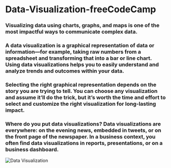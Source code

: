 # Data-Visualization-freeCodeCamp
### Visualizing data using charts, graphs, and maps is one of the most impactful ways to communicate complex data. 

### A data visualization is a graphical representation of data or information—for example, taking raw numbers from a spreadsheet and transforming that into a bar or line chart. Using data visualizations helps you to easily understand and analyze trends and outcomes within your data.

### Selecting the right graphical representation depends on the story you are trying to tell. You can choose any visualization and assume it’ll do the trick, but it’s worth the time and effort to select and customize the right visualization for long-lasting impact.

### Where do you put data visualizations? Data visualizations are everywhere: on the evening news, embedded in tweets, or on the front page of the newspaper. In a business context, you often find data visualizations in reports, presentations, or on a business dashboard.





![Data Visualization](https://github.com/IC-XC/Data-Visualization-freeCodeCamp/assets/86513555/eb0b7849-f116-4b18-8ddf-5a79bf3f70f7)
